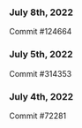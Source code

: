 ### July 8th, 2022

Commit #124664

### July 5th, 2022

Commit #314353


### July 4th, 2022

Commit #72281
